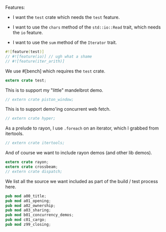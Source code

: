 Features:

 * I want the `test` crate which needs the `test` feature.

 * I want to use the `chars` method of the `std::io::Read` trait,
   which needs the `io` feature.

 * I want to use the `sum` method of the `Iterator` trait.

```rust
#![feature(test)]
// #![feature(io)] // ugh what a shame
// #![feature(iter_arith)]
```

We use #[bench] which requires the `test` crate.

```rust
extern crate test;
```

This is to support my "little" mandelbrot demo.

```rust
// extern crate piston_window;
```

This is to support demo'ing concurrent web fetch.

```rust
// extern crate hyper;
```

As a prelude to rayon, I use `.foreach` on an iterator, which I grabbed from itertools.
```rust
// extern crate itertools;
```

And of course we want to include rayon demos (and other lib demos).

```rust
extern crate rayon;
extern crate crossbeam;
// extern crate dispatch;
```

We list all the source we want included as part of the build / test process here.

```rust
pub mod a00_title;
pub mod a01_opening;
pub mod a02_ownership;
pub mod a03_sharing;
pub mod b01_concurrency_demos;
pub mod c01_cargo;
pub mod z99_closing;
```
